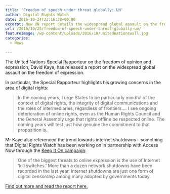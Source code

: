 ```yaml
---
title: 'Freedom of speech under threat globally: UN'
author: Digital Rights Watch
date: 2016-10-24T23:16:38+00:00
excerpt: New UN report details the widespread global assault on the freedom of expression, including digital rights and access to the internet.
url: /2016/10/25/freedom-of-speech-under-threat-globally-un/
featureImage: /wp-content/uploads/2016/10/unitednationswall.jpg
categories:
  - News

---
```

The United Nations Special Rapporteur on the freedom of opinion and expression, David Kaye, has released a report on the widespread global assault on the freedom of expression.

In particular, the Special Rapporteur highlights his growing concerns in the area of digital rights:

> In the coming years, I urge States to be particularly mindful of the context of digital rights, the integrity of digital communications and the roles of intermediaries, regardless of frontiers&#8230;. I see ongoing deterioration of online rights, even as the Human Rights Council and the General Assembly urge that rights offline be respected online. The coming years will test just how genuine the commitment to that proposition is.

Mr Kaye also referenced the trend towards internet shutdowns &#8211; something that Digital Rights Watch has been working on in partnership with Access Now through the [Keep It On campaign][1]:

> One of the biggest threats to online expression is the use of Internet ‘kill switches.’ More than a dozen network shutdowns have been recorded in the last year. Internet shutdowns are just one form of digital censorship among many adopted by governments today.

[Find out more and read the report here.][2]

 [1]: https://www.accessnow.org/keepiton/
 [2]: http://www.ohchr.org/EN/NewsEvents/Pages/DisplayNews.aspx?NewsID=20717&LangID=E&utm_content=buffera17e4&utm_medium=social&utm_source=twitter.com&utm_campaign=buffer